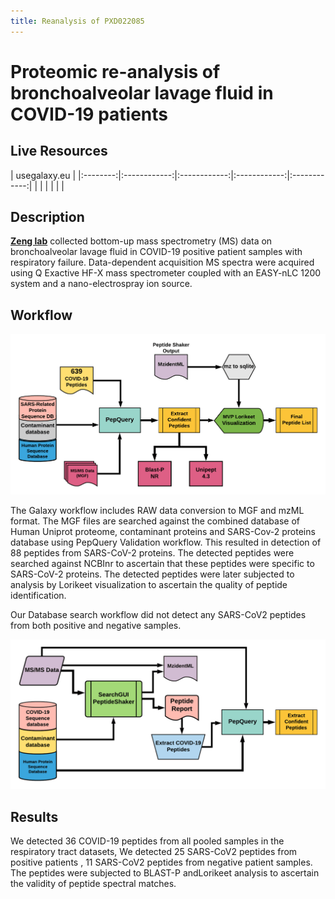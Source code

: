 ```yaml
---
title: Reanalysis of PXD022085
---
```


# Proteomic re-analysis of bronchoalveolar lavage fluid in COVID-19 patients

## Live Resources

| usegalaxy.eu |
|:--------:|:------------:|:------------:|:------------:|:------------:|
| <FlatShield label="Input data" message="view" href="https://usegalaxy.eu/u/pratikjagtap/h/pxd019119inputcovid19pqlk " alt="Raw data" /> |
| <FlatShield label="PXD022085 history" message="view" href="https://usegalaxy.eu/u/pratikjagtap/h/pxd019119searchcovid19pqlk-09032020" alt="Galaxy history" /> |
| <FlatShield label="workflow" message="run" href="https://usegalaxy.eu/u/pratikjagtap/w/imported-imported-pxd019119-workflow-for-pq-and-lk-08202020" /> |


## Description

**[Zeng lab](https://www.iprox.org/page/subproject.html?id=IPX0002429001)** collected bottom-up mass spectrometry (MS) data on bronchoalveolar lavage fluid in COVID-19 positive patient samples with respiratory failure. 
Data-dependent acquisition MS spectra were acquired using Q Exactive HF-X mass spectrometer coupled with an EASY-nLC 1200 system and a nano-electrospray ion source. 


## Workflow

![](./../img/wfVal.png)

The Galaxy workflow includes RAW data conversion to MGF and mzML format. The MGF files are searched against the combined database of 
Human Uniprot proteome, contaminant proteins and SARS-Cov-2 proteins database using PepQuery Validation workflow. This resulted in detection of 88 peptides from SARS-CoV-2 proteins. The detected peptides were searched against NCBInr to ascertain that these peptides were specific to SARS-CoV-2 proteins. 
The detected peptides were later subjected to analysis by Lorikeet visualization to ascertain the quality of peptide identification. 

Our Database search workflow did not detect any SARS-CoV2 peptides from both positive and negative samples.

![](./../img/wfDB.png)

## Results

We detected 36 COVID-19 peptides from all pooled samples in the respiratory tract datasets, We detected 25 SARS-CoV2 peptides from positive patients , 11 SARS-CoV2 peptides from negative patient samples. The peptides were subjected to BLAST-P andLorikeet analysis to ascertain the validity of peptide spectral matches.

